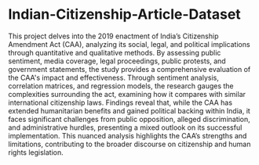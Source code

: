 # Indian-Citizenship-Article-Dataset
This project delves into the 2019 enactment of India’s Citizenship Amendment Act (CAA), analyzing its social, legal, and political implications through quantitative and qualitative methods. By assessing public sentiment, media coverage, legal proceedings, public protests, and government statements, the study provides a comprehensive evaluation of the CAA's impact and effectiveness. Through sentiment analysis, correlation matrices, and regression models, the research gauges the complexities surrounding the act, examining how it compares with similar international citizenship laws. Findings reveal that, while the CAA has extended humanitarian benefits and gained political backing within India, it faces significant challenges from public opposition, alleged discrimination, and administrative hurdles, presenting a mixed outlook on its successful implementation. This nuanced analysis highlights the CAA’s strengths and limitations, contributing to the broader discourse on citizenship and human rights legislation.
